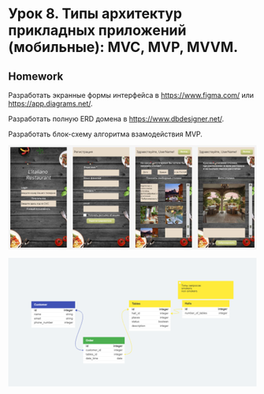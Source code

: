 # Урок 8. Типы архитектур прикладных приложений (мобильные): MVC, MVP, MVVM.

## Homework

Разработать экранные формы интерфейса в https://www.figma.com/ или https://app.diagrams.net/.

Разработать полную ERD домена в https://www.dbdesigner.net/.

Разработать блок-схему алгоритма взамодействия MVP.

![UX_UI_Reservation_table](src/homework/UX_UI_Reservation_table.JPG)

![ERD_Reservation_table](src/homework/ERD_Reservation_table.JPG)

